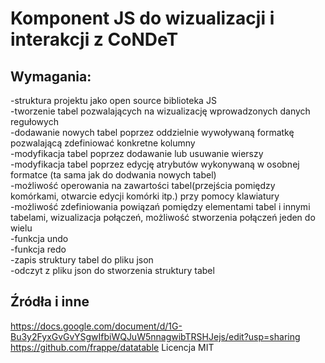 # Komponent JS do wizualizacji i interakcji z CoNDeT


## Wymagania:
-struktura projektu jako open source biblioteka JS  
-tworzenie tabel pozwalających na wizualizację wprowadzonych danych regułowych  
-dodawanie nowych tabel poprzez oddzielnie wywoływaną formatkę pozwalającą zdefiniować konkretne kolumny  
-modyfikacja tabel poprzez dodawanie lub usuwanie wierszy  
-modyfikacja tabel poprzez edycję atrybutów wykonywaną w osobnej formatce (ta sama jak do dodwania nowych tabel)  
-możliwość operowania na zawartości tabel(przejścia pomiędzy komórkami, otwarcie edycji komórki itp.) przy pomocy klawiatury  
-możliwość zdefiniowania powiązań pomiędzy elementami tabel i innymi tabelami, wizualizacja połączeń, możliwość stworzenia połączeń jeden do wielu  
-funkcja undo  
-funkcja redo  
-zapis struktury tabel do pliku json  
-odczyt z pliku json do stworzenia struktury tabel  

## Źródła i inne
https://docs.google.com/document/d/1G-Bu3y2FyxGvGvYSgwIfbiWQJuW5nnagwibTRSHJejs/edit?usp=sharing
https://github.com/frappe/datatable Licencja MIT

